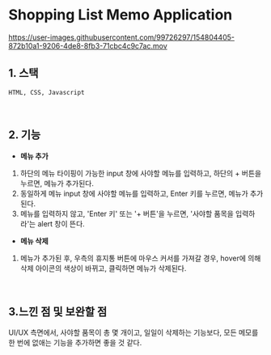 # Shopping List Memo Application

https://user-images.githubusercontent.com/99726297/154804405-872b10a1-9206-4de8-8fb3-71cbc4c9c7ac.mov


## 1. 스택
    HTML, CSS, Javascript

<br/>

## 2. 기능
* **메뉴 추가**
1. 하단의 메뉴 타이핑이 가능한 input 창에 사야할 메뉴를 입력하고, 하단의 + 버튼을 누르면, 메뉴가 추가된다.
2. 동일하게 메뉴 input 창에 사야할 메뉴를 입력하고, Enter 키를 누르면, 메뉴가 추가된다.
3. 메뉴를 입력하지 않고, 'Enter 키' 또는 '+ 버튼'을 누르면, '사야할 품목을 입력하라'는 alert 창이 뜬다.

* **메뉴 삭제**
1. 메뉴가 추가된 후, 우측의 휴지통 버튼에 마우스 커서를 가져갈 경우, hover에 의해 삭제 아이콘의 색상이 바뀌고, 클릭하면 메뉴가 삭제된다.

<br/>

## 3.느낀 점 및 보완할 점
UI/UX 측면에서, 사야할 품목이 총 몇 개이고, 일일이 삭제하는 기능보다, 모든 메모를 한 번에 없애는 기능을 추가하면 좋을 것 같다.





